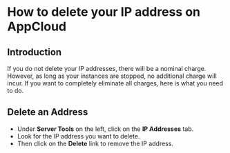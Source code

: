 # How to delete your IP address on AppCloud

## Introduction
If you do not delete your IP addresses, there will be a nominal charge.
However, as long as your instances are stopped, no additional charge will incur.
If you want to completely eliminate all charges, here is what you need to do.

## Delete an Address

  - Under **Server Tools** on the left, click on the **IP Addresses** tab.
  - Look for the IP address you want to delete.  
  - Then click on the **Delete** link to remove the IP address.


